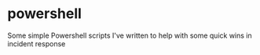# powershell

Some simple Powershell scripts I've written to help with some quick wins in incident response
